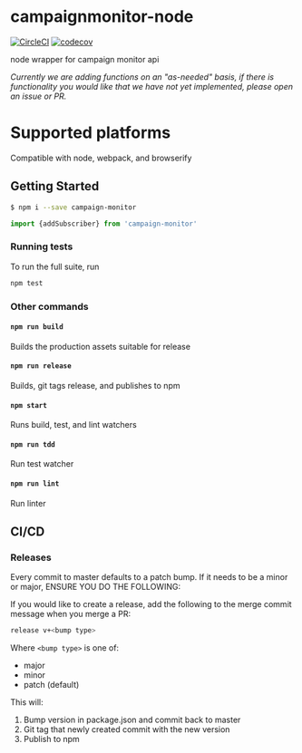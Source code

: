 # campaignmonitor-node

[![CircleCI](https://circleci.com/gh/homezen/campaignmonitor-node.svg?style=svg)](https://circleci.com/gh/homezen/campaignmonitor-node)
[![codecov](https://codecov.io/gh/homezen/campaignmonitor-node/branch/master/graph/badge.svg)](https://codecov.io/gh/homezen/campaignmonitor-node)

node wrapper for campaign monitor api

*Currently we are adding functions on an "as-needed" basis, if there is functionality you would like
that we have not yet implemented, please open an issue or PR.*

# Supported platforms

Compatible with node, webpack, and browserify


## Getting Started

```bash
$ npm i --save campaign-monitor
```

```js
import {addSubscriber} from 'campaign-monitor'
```


### Running tests

To run the full suite, run

```bash
npm test
```

### Other commands

#### `npm run build`

Builds the production assets suitable for release

#### `npm run release`

Builds, git tags release, and publishes to npm

#### `npm start`

Runs build, test, and lint watchers

#### `npm run tdd`

Run test watcher

#### `npm run lint`

Run linter

## CI/CD

### Releases

Every commit to master defaults to a patch bump.  If it needs to be a minor or major, ENSURE YOU DO
THE FOLLOWING:

If you would like to create a release, add the following to the merge commit message when you merge
a PR:

```bash
release v+<bump type>
```

Where `<bump type>` is one of:

*   major
*   minor
*   patch (default)

This will:

1.  Bump version in package.json and commit back to master
1.  Git tag that newly created commit with the new version
1.  Publish to npm




